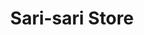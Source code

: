 ---
title: "Sari-sari Store"
url: /lubao-pampanga/sari-sari-store-san-matias-2/
shop: convenience
---
